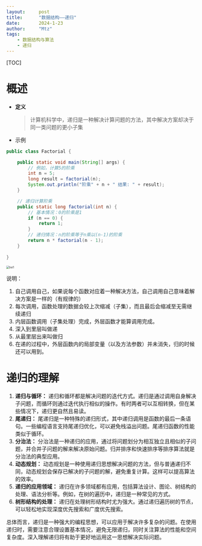 ```yaml
---
layout:     post
title:      "数据结构——递归"
date:       2024-1-23
author:     "Mtz"
tags:
    - 数据结构与算法
    - 递归
---
```


[TOC]

# 概述

* **定义**

  > 计算机科学中，递归是一种解决计算问题的方法，其中解决方案却决于同一类问题的更小子集

* 示例

```java
public class Factorial {

    public static void main(String[] args) {
        // 例如，计算5的阶乘
        int n = 5;
        long result = factorial(n);
        System.out.println("阶乘" + n + " 结果: " + result);
    }

    // 递归计算阶乘
    public static long factorial(int n) {
        // 基本情况：0的阶乘是1
        if (n == 0) {
            return 1;
        }
        // 递归情况：n的阶乘等于n乘以(n-1)的阶乘
        return n * factorial(n - 1);
    }
    
}

```

<img src="https://telegraph-image-a8w.pages.dev/file/9fb6d6d99074b3a4c97d3.jpg" alt="list1" style="zoom:50%;" />

说明： 

1.  自己调用自己，如果说每个函数对应着一种解决方法，自己调用自己意味着解决方案是一样的（有规律的）
2. 每次调用，函数处理的数据会较上次缩减（子集），而且最后会缩减至无需继续递归
3. 内层函数调用（子集处理）完成，外层函数才能算调用完成。
4. 深入到里层叫做递
5. 从最里层出来叫做归
6. 在递的过程中，外层函数内的局部变量（以及方法参数）并未消失，归的时候还可以用到。

# 递归的理解

1. **递归与循环：** 递归和循环都是解决问题的迭代方式。递归是通过调用自身解决子问题，而循环则通过迭代执行相似的操作。有时两者可以互相转换，但在某些情况下，递归更自然且易读。
2. **尾递归：** 尾递归是一种特殊的递归形式，其中递归调用是函数的最后一条语句。一些编程语言支持尾递归优化，可以避免栈溢出问题。尾递归函数的性能类似于循环。
3. **分治法：** 分治法是一种递归的应用，通过将问题划分为相互独立且相似的子问题，并合并子问题的解来解决原始问题。归并排序和快速排序等排序算法就是分治法的典型应用。
4. **动态规划：** 动态规划是一种使用递归思想解决问题的方法，但与普通递归不同，动态规划会保存已解决的子问题的解，避免重复计算。这样可以提高算法的效率。
5. **递归的应用领域：** 递归在许多领域都有应用，包括算法设计、图论、树结构的处理、语法分析等。例如，在树的遍历中，递归是一种常见的方式。
6. **树形结构的处理：** 递归在处理树形结构时尤为强大。通过递归遍历树的节点，可以轻松地实现深度优先搜索和广度优先搜索。

总体而言，递归是一种强大的编程思想，可以应用于解决许多复杂的问题。在使用递归时，需要注意合理设置基本情况，避免无限递归，同时关注算法的性能和空间复杂度。深入理解递归将有助于更好地运用这一思想解决实际问题。